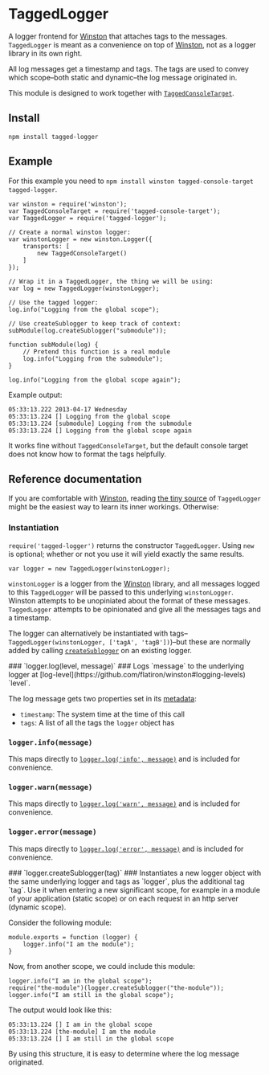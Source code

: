 TaggedLogger
============

A logger frontend for [Winston][winston] that attaches tags to the messages. `TaggedLogger` is meant as a convenience on top of [Winston][winston], not as a logger library in its own right.

All log messages get a timestamp and tags. The tags are used to convey which scope–both static and dynamic–the log message originated in.

This module is designed to work together with [`TaggedConsoleTarget`](https://npmjs.org/package/tagged-console-target).

Install
-------

    npm install tagged-logger

Example
-------

For this example you need to `npm install winston tagged-console-target tagged-logger`.

    var winston = require('winston');
    var TaggedConsoleTarget = require('tagged-console-target');
    var TaggedLogger = require('tagged-logger');

    // Create a normal winston logger:
    var winstonLogger = new winston.Logger({
        transports: [
            new TaggedConsoleTarget()
        ]
    });

    // Wrap it in a TaggedLogger, the thing we will be using:
    var log = new TaggedLogger(winstonLogger);

    // Use the tagged logger:
    log.info("Logging from the global scope");

    // Use createSublogger to keep track of context:
    subModule(log.createSublogger("submodule"));

    function subModule(log) {
        // Pretend this function is a real module
        log.info("Logging from the submodule");
    }

    log.info("Logging from the global scope again");

Example output:

    05:33:13.222 2013-04-17 Wednesday
    05:33:13.224 [] Logging from the global scope
    05:33:13.224 [submodule] Logging from the submodule
    05:33:13.224 [] Logging from the global scope again

It works fine without `TaggedConsoleTarget`, but the default console target does not know how to format the tags helpfully.

Reference documentation
-----------------------
If you are comfortable with [Winston][winston], reading [the tiny source](https://bitbucket.org/maghoff/tagged-logger/src/tip/index.js) of `TaggedLogger` might be the easiest way to learn its inner workings. Otherwise:

### Instantiation ###
`require('tagged-logger')` returns the constructor `TaggedLogger`. Using `new` is optional; whether or not you use it will yield exactly the same results.

    var logger = new TaggedLogger(winstonLogger);

`winstonLogger` is a logger from the [Winston][winston] library, and all messages logged to this `TaggedLogger` will be passed to this underlying `winstonLogger`. Winston attempts to be unopiniated about the format of these messages. `TaggedLogger` attempts to be opinionated and give all the messages tags and a timestamp.

The logger can alternatively be instantiated with tags–`TaggedLogger(winstonLogger, ['tagA', 'tagB'])`)–but these are normally added by calling [`createSublogger`](#createSublogger) on an existing logger.

<div id="log"/>
### `logger.log(level, message)` ###
Logs `message` to the underlying logger at [log-level](https://github.com/flatiron/winston#logging-levels) `level`.

The log message gets two properties set in its [metadata](https://github.com/flatiron/winston#logging-with-metadata):

 * `timestamp`: The system time at the time of this call
 * `tags`: A list of all the tags the `logger` object has

### `logger.info(message)` ###
This maps directly to [`logger.log('info', message)`](#log) and is included for convenience.

### `logger.warn(message)` ###
This maps directly to [`logger.log('warn', message)`](#log) and is included for convenience.

### `logger.error(message)` ###
This maps directly to [`logger.log('error', message)`](#log) and is included for convenience.

<div id="createSublogger"/>
### `logger.createSublogger(tag)` ###
Instantiates a new logger object with the same underlying logger and tags as `logger`, plus the additional tag `tag`. Use it when entering a new significant scope, for example in a module of your application (static scope) or on each request in an http server (dynamic scope).

Consider the following module:

    module.exports = function (logger) {
        logger.info("I am the module");
    }

Now, from another scope, we could include this module:

    logger.info("I am in the global scope");
    require("the-module")(logger.createSublogger("the-module"));
    logger.info("I am still in the global scope");

The output would look like this:

    05:33:13.224 [] I am in the global scope
    05:33:13.224 [the-module] I am the module
    05:33:13.224 [] I am still in the global scope

By using this structure, it is easy to determine where the log message originated.


[winston]: https://npmjs.org/package/winston
